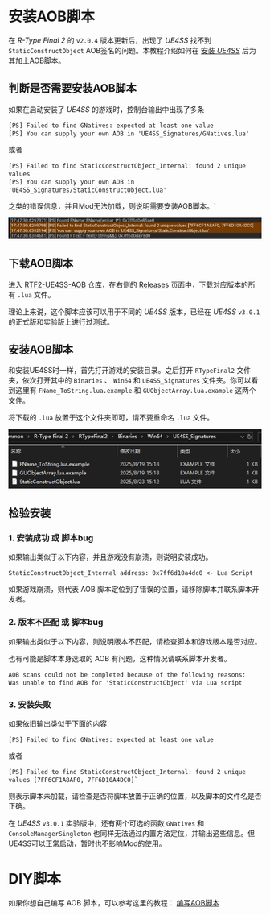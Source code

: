 # 安装AOB脚本
在 *R-Type Final 2* 的 `v2.0.4` 版本更新后，出现了 *UE4SS* 找不到 `StaticConstructObject` AOB签名的问题。本教程介绍如何在 [安装 *UE4SS*](安装UE4SS.md) 后为其加上AOB脚本。

## 判断是否需要安装AOB脚本

如果在启动安装了 *UE4SS* 的游戏时，控制台输出中出现了多条

```
[PS] Failed to find GNatives: expected at least one value
[PS] You can supply your own AOB in 'UE4SS_Signatures/GNatives.lua'
```

或者

```
[PS] Failed to find StaticConstructObject_Internal: found 2 unique values
[PS] You can supply your own AOB in 'UE4SS_Signatures/StaticConstructObject.lua'
```

之类的错误信息，并且Mod无法加载，则说明需要安装AOB脚本。`

![AOBErrorLog](../image/AOBErrorLog.png)

## 下载AOB脚本

进入 [RTF2-UE4SS-AOB](https://github.com/BLACKujira/RTF2-UE4SS-AOB) 仓库，在右侧的 [Releases](https://github.com/BLACKujira/RTF2-UE4SS-AOB/releases) 页面中，下载对应版本的所有 `.lua` 文件。

理论上来说，这个脚本应该可以用于不同的 *UE4SS* 版本，已经在 *UE4SS* `v3.0.1` 的正式版和实验版上进行过测试。

## 安装AOB脚本

和安装UE4SS时一样，首先打开游戏的安装目录。之后打开 `RTypeFinal2` 文件夹，依次打开其中的 `Binaries` 、 `Win64` 和 `UE4SS_Signatures` 文件夹。你可以看到这里有 `FName_ToString.lua.example` 和 `GUObjectArray.lua.example` 这两个文件。

将下载的 `.lua` 放置于这个文件夹即可，请不要重命名 `.lua` 文件。

![UE4SS_Signatures](../image/UE4SS_Signatures.png)

## 检验安装

### 1. 安装成功 或 脚本bug

如果输出类似于以下内容，并且游戏没有崩溃，则说明安装成功。

```
StaticConstructObject_Internal address: 0x7ff6d10a4dc0 <- Lua Script
```

如果游戏崩溃，则代表 AOB 脚本定位到了错误的位置，请移除脚本并联系脚本开发者。

### 2. 版本不匹配 或 脚本bug

如果输出类似于以下内容，则说明版本不匹配，请检查脚本和游戏版本是否对应。

也有可能是脚本本身选取的 AOB 有问题，这种情况请联系脚本开发者。

```
AOB scans could not be completed because of the following reasons:
Was unable to find AOB for 'StaticConstructObject' via Lua script
```

### 3. 安装失败

如果依旧输出类似于下面的内容

```
[PS] Failed to find GNatives: expected at least one value
```

或者

```
[PS] Failed to find StaticConstructObject_Internal: found 2 unique values [7FF6CF1A8AF0, 7FF6D10A4DC0]`
```

则表示脚本未加载，请检查是否将脚本放置于正确的位置，以及脚本的文件名是否正确。

在 *UE4SS* `v3.0.1` 实验版中，还有两个可选的函数 `GNatives` 和 `ConsoleManagerSingleton` 也同样无法通过内置方法定位，并输出这些信息。但UE4SS可以正常启动，暂时也不影响Mod的使用。


# DIY脚本

如果你想自己编写 AOB 脚本，可以参考这里的教程： [编写AOB脚本](../../EX_ModInfrastructure/zhs/编写AOB脚本.md) 